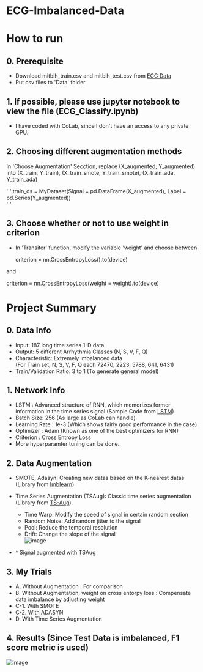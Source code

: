 # ECG-Imbalanced-Data  

# How to run  
## 0. Prerequisite
+ Download mitbih_train.csv and mitbih_test.csv from [ECG Data](https://www.kaggle.com/shayanfazeli/heartbeat)  
+ Put csv files to 'Data' folder  

## 1. If possible, please use jupyter notebook to view the file (ECG_Classify.ipynb)  
+ I have coded with CoLab, since I don't have an access to any private GPU.

## 2. Choosing different augmentation methods
In 'Choose Augmentation' Secction, replace (X_augmented, Y_augmented) into (X_train, Y_train), (X_train_smote,  Y_train_smote), (X_train_ada, Y_train_ada)  

'''
train_ds = MyDataset(Signal = pd.DataFrame(X_augmented), Label = pd.Series(Y_augmented))  
'''

## 3. Choose whether or not to use weight in criterion  
+ In 'Transiter' function, modify the variable 'weight' and choose between  


    criterion = nn.CrossEntropyLoss().to(device)
  
  
and


   criterion = nn.CrossEntropyLoss(weight = weight).to(device)
   




# Project Summary

## 0. Data Info
+ Input: 187 long time series 1-D data
+ Output: 5 different Arrhythmia Classes (N, S, V, F, Q)
+ Characteristic: Extremely imbalanced data  
   (For Train set, N, S, V, F, Q each 72470, 2223, 5788, 641, 6431)
+ Train/Validation Ratio: 3 to 1 (To generate general model)  
   
## 1. Network Info
+ LSTM : Advanced structure of RNN, which memorizes former information in the time series signal  (Sample Code from [LSTM](https://github.com/yunjey/pytorch-tutorial/blob/master/tutorials/02-intermediate/recurrent_neural_network/main.py#L39-L58))
+ Batch Size: 256 (As large as CoLab can handle)  
+ Learning Rate : 1e-3 (Which shows fairly good performance in the case)  
+ Optimizer : Adam (Known as one of the best optimizers for RNN)  
+ Criterion : Cross Entropy Loss
+ More hyperparamter tuning can be done..

## 2. Data Augmentation
+ SMOTE, Adasyn: Creating new datas based on the K-nearest datas (Library from [Imblearn](https://imbalanced-learn.org/stable/install.html#getting-started))
+ Time Series Augmentation (TSAug): Classic time series augmentation (Library from [TS-Aug](https://tsaug.readthedocs.io/en/stable/)).  
   + Time Warp: Modify the speed of signal in certain random section  
   + Random Noise: Add random jitter to the signal  
   + Pool: Reduce the temporal resolution  
   + Drift: Change the slope of the signal  
  ![image](https://github.mit.edu/storage/user/13072/files/b67a6680-c83c-11eb-94c7-f45527095ea8)  

 + ^ Signal augmented with TSAug

## 3. My Trials  
+ A. Without Augmentation : For comparison
+ B. Without Augmentation, weight on cross entorpy loss : Compensate data imbalance by adjusting weight  
+ C-1. With SMOTE  
+ C-2. With ADASYN  
+ D. With Time Series Augmentation  

## 4. Results (Since Test Data is imbalanced, F1 score metric is used)
![image](https://github.mit.edu/storage/user/13072/files/f3555600-c85a-11eb-92b1-788502c03661)


